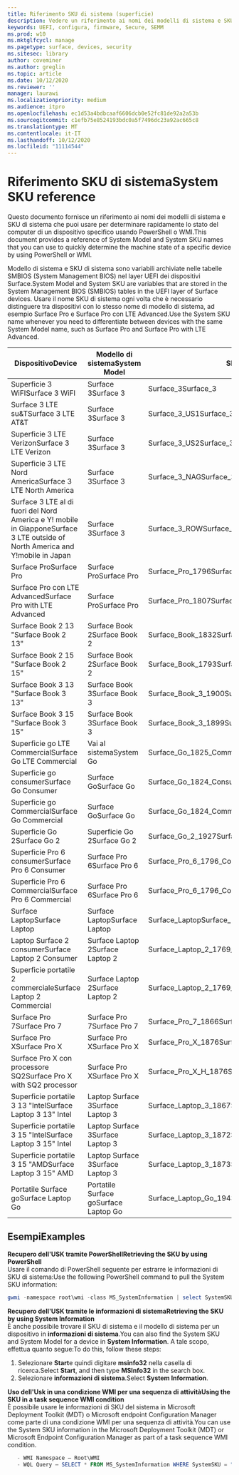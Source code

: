 ```yaml
---
title: Riferimento SKU di sistema (superficie)
description: Vedere un riferimento ai nomi dei modelli di sistema e SKU di sistema.
keywords: UEFI, configura, firmware, Secure, SEMM
ms.prod: w10
ms.mktglfcycl: manage
ms.pagetype: surface, devices, security
ms.sitesec: library
author: coveminer
ms.author: greglin
ms.topic: article
ms.date: 10/12/2020
ms.reviewer: ''
manager: laurawi
ms.localizationpriority: medium
ms.audience: itpro
ms.openlocfilehash: ec1d53a4bdbcaaf6606dcb0e52fc81de92a2a53b
ms.sourcegitcommit: c1efb75e8524193bdc0a5f7496dc23a92ac665c8
ms.translationtype: MT
ms.contentlocale: it-IT
ms.lasthandoff: 10/12/2020
ms.locfileid: "11114544"
---
```

# <span data-ttu-id="e8a97-104">Riferimento SKU di sistema</span><span class="sxs-lookup"><span data-stu-id="e8a97-104">System SKU reference</span></span>

<span data-ttu-id="e8a97-105">Questo documento fornisce un riferimento ai nomi dei modelli di sistema e SKU di sistema che puoi usare per determinare rapidamente lo stato del computer di un dispositivo specifico usando PowerShell o WMI.</span><span class="sxs-lookup"><span data-stu-id="e8a97-105">This document provides a reference of System Model and System SKU names that you can use to quickly determine the machine state of a specific device by using PowerShell or WMI.</span></span>

<span data-ttu-id="e8a97-106">Modello di sistema e SKU di sistema sono variabili archiviate nelle tabelle SMBIOS (System Management BIOS) nel layer UEFI dei dispositivi Surface.</span><span class="sxs-lookup"><span data-stu-id="e8a97-106">System Model and System SKU are variables that are stored in the System Management BIOS (SMBIOS) tables in the UEFI layer of Surface devices.</span></span> <span data-ttu-id="e8a97-107">Usare il nome SKU di sistema ogni volta che è necessario distinguere tra dispositivi con lo stesso nome di modello di sistema, ad esempio Surface Pro e Surface Pro con LTE Advanced.</span><span class="sxs-lookup"><span data-stu-id="e8a97-107">Use the System SKU name whenever you need to differentiate between devices with the same System Model name, such as Surface Pro and Surface Pro with LTE Advanced.</span></span>

| <span data-ttu-id="e8a97-108">Dispositivo</span><span class="sxs-lookup"><span data-stu-id="e8a97-108">Device</span></span>   | <span data-ttu-id="e8a97-109">Modello di sistema</span><span class="sxs-lookup"><span data-stu-id="e8a97-109">System Model</span></span> | <span data-ttu-id="e8a97-110">SKU di sistema</span><span class="sxs-lookup"><span data-stu-id="e8a97-110">System SKU</span></span>       |
| ---------- | ----------- | -------------- |
| <span data-ttu-id="e8a97-111">Superficie 3 WiFI</span><span class="sxs-lookup"><span data-stu-id="e8a97-111">Surface 3 WiFI</span></span>                                               | <span data-ttu-id="e8a97-112">Surface 3</span><span class="sxs-lookup"><span data-stu-id="e8a97-112">Surface 3</span></span>        | <span data-ttu-id="e8a97-113">Surface_3</span><span class="sxs-lookup"><span data-stu-id="e8a97-113">Surface_3</span></span>                        |
| <span data-ttu-id="e8a97-114">Surface 3 LTE su&T</span><span class="sxs-lookup"><span data-stu-id="e8a97-114">Surface 3 LTE AT&T</span></span>                                           | <span data-ttu-id="e8a97-115">Surface 3</span><span class="sxs-lookup"><span data-stu-id="e8a97-115">Surface 3</span></span>        | <span data-ttu-id="e8a97-116">Surface_3_US1</span><span class="sxs-lookup"><span data-stu-id="e8a97-116">Surface_3_US1</span></span>                    |
| <span data-ttu-id="e8a97-117">Superficie 3 LTE Verizon</span><span class="sxs-lookup"><span data-stu-id="e8a97-117">Surface 3 LTE Verizon</span></span>                                        | <span data-ttu-id="e8a97-118">Surface 3</span><span class="sxs-lookup"><span data-stu-id="e8a97-118">Surface 3</span></span>        | <span data-ttu-id="e8a97-119">Surface_3_US2</span><span class="sxs-lookup"><span data-stu-id="e8a97-119">Surface_3_US2</span></span>                    |
| <span data-ttu-id="e8a97-120">Superficie 3 LTE Nord America</span><span class="sxs-lookup"><span data-stu-id="e8a97-120">Surface 3 LTE North America</span></span>                                  | <span data-ttu-id="e8a97-121">Surface 3</span><span class="sxs-lookup"><span data-stu-id="e8a97-121">Surface 3</span></span>        | <span data-ttu-id="e8a97-122">Surface_3_NAG</span><span class="sxs-lookup"><span data-stu-id="e8a97-122">Surface_3_NAG</span></span>                    |
| <span data-ttu-id="e8a97-123">Surface 3 LTE al di fuori del Nord America e Y! mobile in Giappone</span><span class="sxs-lookup"><span data-stu-id="e8a97-123">Surface 3 LTE outside of North America and Y!mobile in Japan</span></span> | <span data-ttu-id="e8a97-124">Surface 3</span><span class="sxs-lookup"><span data-stu-id="e8a97-124">Surface 3</span></span>        | <span data-ttu-id="e8a97-125">Surface_3_ROW</span><span class="sxs-lookup"><span data-stu-id="e8a97-125">Surface_3_ROW</span></span>                    |
| <span data-ttu-id="e8a97-126">Surface Pro</span><span class="sxs-lookup"><span data-stu-id="e8a97-126">Surface Pro</span></span>                                                  | <span data-ttu-id="e8a97-127">Surface Pro</span><span class="sxs-lookup"><span data-stu-id="e8a97-127">Surface Pro</span></span>      | <span data-ttu-id="e8a97-128">Surface_Pro_1796</span><span class="sxs-lookup"><span data-stu-id="e8a97-128">Surface_Pro_1796</span></span>                 |
| <span data-ttu-id="e8a97-129">Surface Pro con LTE Advanced</span><span class="sxs-lookup"><span data-stu-id="e8a97-129">Surface Pro with LTE Advanced</span></span>                                | <span data-ttu-id="e8a97-130">Surface Pro</span><span class="sxs-lookup"><span data-stu-id="e8a97-130">Surface Pro</span></span>      | <span data-ttu-id="e8a97-131">Surface_Pro_1807</span><span class="sxs-lookup"><span data-stu-id="e8a97-131">Surface_Pro_1807</span></span>                 |
| <span data-ttu-id="e8a97-132">Surface Book 2 13 "</span><span class="sxs-lookup"><span data-stu-id="e8a97-132">Surface Book 2 13"</span></span>                                        | <span data-ttu-id="e8a97-133">Surface Book 2</span><span class="sxs-lookup"><span data-stu-id="e8a97-133">Surface Book 2</span></span>   | <span data-ttu-id="e8a97-134">Surface_Book_1832</span><span class="sxs-lookup"><span data-stu-id="e8a97-134">Surface_Book_1832</span></span>                |
| <span data-ttu-id="e8a97-135">Surface Book 2 15 "</span><span class="sxs-lookup"><span data-stu-id="e8a97-135">Surface Book 2 15"</span></span>                                        | <span data-ttu-id="e8a97-136">Surface Book 2</span><span class="sxs-lookup"><span data-stu-id="e8a97-136">Surface Book 2</span></span>   | <span data-ttu-id="e8a97-137">Surface_Book_1793</span><span class="sxs-lookup"><span data-stu-id="e8a97-137">Surface_Book_1793</span></span>                |
| <span data-ttu-id="e8a97-138">Surface Book 3 13 "</span><span class="sxs-lookup"><span data-stu-id="e8a97-138">Surface Book 3 13"</span></span>                                        | <span data-ttu-id="e8a97-139">Surface Book 3</span><span class="sxs-lookup"><span data-stu-id="e8a97-139">Surface Book 3</span></span>   | <span data-ttu-id="e8a97-140">Surface_Book_3_1900</span><span class="sxs-lookup"><span data-stu-id="e8a97-140">Surface_Book_3_1900</span></span>                |
| <span data-ttu-id="e8a97-141">Surface Book 3 15 "</span><span class="sxs-lookup"><span data-stu-id="e8a97-141">Surface Book 3 15"</span></span>                                        | <span data-ttu-id="e8a97-142">Surface Book 3</span><span class="sxs-lookup"><span data-stu-id="e8a97-142">Surface Book 3</span></span>   | <span data-ttu-id="e8a97-143">Surface_Book_3_1899</span><span class="sxs-lookup"><span data-stu-id="e8a97-143">Surface_Book_3_1899</span></span>
| <span data-ttu-id="e8a97-144">Superficie go LTE Commercial</span><span class="sxs-lookup"><span data-stu-id="e8a97-144">Surface Go LTE Commercial</span></span> | <span data-ttu-id="e8a97-145">Vai al sistema</span><span class="sxs-lookup"><span data-stu-id="e8a97-145">System Go</span></span> | <span data-ttu-id="e8a97-146">Surface_Go_1825_Commercial</span><span class="sxs-lookup"><span data-stu-id="e8a97-146">Surface_Go_1825_Commercial</span></span> |
| <span data-ttu-id="e8a97-147">Superficie go consumer</span><span class="sxs-lookup"><span data-stu-id="e8a97-147">Surface Go Consumer</span></span>                                          | <span data-ttu-id="e8a97-148">Surface Go</span><span class="sxs-lookup"><span data-stu-id="e8a97-148">Surface Go</span></span>       | <span data-ttu-id="e8a97-149">Surface_Go_1824_Consumer</span><span class="sxs-lookup"><span data-stu-id="e8a97-149">Surface_Go_1824_Consumer</span></span>         |
| <span data-ttu-id="e8a97-150">Superficie go Commercial</span><span class="sxs-lookup"><span data-stu-id="e8a97-150">Surface Go Commercial</span></span>                                        | <span data-ttu-id="e8a97-151">Surface Go</span><span class="sxs-lookup"><span data-stu-id="e8a97-151">Surface Go</span></span>       | <span data-ttu-id="e8a97-152">Surface_Go_1824_Commercial</span><span class="sxs-lookup"><span data-stu-id="e8a97-152">Surface_Go_1824_Commercial</span></span>       |
| <span data-ttu-id="e8a97-153">Superficie Go 2</span><span class="sxs-lookup"><span data-stu-id="e8a97-153">Surface Go 2</span></span>                                                 | <span data-ttu-id="e8a97-154">Superficie Go 2</span><span class="sxs-lookup"><span data-stu-id="e8a97-154">Surface Go 2</span></span>     | <span data-ttu-id="e8a97-155">Surface_Go_2_1927</span><span class="sxs-lookup"><span data-stu-id="e8a97-155">Surface_Go_2_1927</span></span>                |
| <span data-ttu-id="e8a97-156">Superficie Pro 6 consumer</span><span class="sxs-lookup"><span data-stu-id="e8a97-156">Surface Pro 6 Consumer</span></span>                                       | <span data-ttu-id="e8a97-157">Surface Pro 6</span><span class="sxs-lookup"><span data-stu-id="e8a97-157">Surface Pro 6</span></span>    | <span data-ttu-id="e8a97-158">Surface_Pro_6_1796_Consumer</span><span class="sxs-lookup"><span data-stu-id="e8a97-158">Surface_Pro_6_1796_Consumer</span></span>      |
| <span data-ttu-id="e8a97-159">Superficie Pro 6 Commercial</span><span class="sxs-lookup"><span data-stu-id="e8a97-159">Surface Pro 6 Commercial</span></span>                                     | <span data-ttu-id="e8a97-160">Surface Pro 6</span><span class="sxs-lookup"><span data-stu-id="e8a97-160">Surface Pro 6</span></span>    | <span data-ttu-id="e8a97-161">Surface_Pro_6_1796_Commercial</span><span class="sxs-lookup"><span data-stu-id="e8a97-161">Surface_Pro_6_1796_Commercial</span></span>    |
| <span data-ttu-id="e8a97-162">Surface Laptop</span><span class="sxs-lookup"><span data-stu-id="e8a97-162">Surface Laptop</span></span>                                               | <span data-ttu-id="e8a97-163">Surface Laptop</span><span class="sxs-lookup"><span data-stu-id="e8a97-163">Surface Laptop</span></span>   | <span data-ttu-id="e8a97-164">Surface_Laptop</span><span class="sxs-lookup"><span data-stu-id="e8a97-164">Surface_Laptop</span></span>                   |
| <span data-ttu-id="e8a97-165">Laptop Surface 2 consumer</span><span class="sxs-lookup"><span data-stu-id="e8a97-165">Surface Laptop 2 Consumer</span></span>                                    | <span data-ttu-id="e8a97-166">Surface Laptop 2</span><span class="sxs-lookup"><span data-stu-id="e8a97-166">Surface Laptop 2</span></span> | <span data-ttu-id="e8a97-167">Surface_Laptop_2_1769_Consumer</span><span class="sxs-lookup"><span data-stu-id="e8a97-167">Surface_Laptop_2_1769_Consumer</span></span>   |
| <span data-ttu-id="e8a97-168">Superficie portatile 2 commerciale</span><span class="sxs-lookup"><span data-stu-id="e8a97-168">Surface Laptop 2 Commercial</span></span>                                  | <span data-ttu-id="e8a97-169">Surface Laptop 2</span><span class="sxs-lookup"><span data-stu-id="e8a97-169">Surface Laptop 2</span></span> | <span data-ttu-id="e8a97-170">Surface_Laptop_2_1769_Commercial</span><span class="sxs-lookup"><span data-stu-id="e8a97-170">Surface_Laptop_2_1769_Commercial</span></span> |
| <span data-ttu-id="e8a97-171">Surface Pro 7</span><span class="sxs-lookup"><span data-stu-id="e8a97-171">Surface Pro 7</span></span>                 | <span data-ttu-id="e8a97-172">Surface Pro 7</span><span class="sxs-lookup"><span data-stu-id="e8a97-172">Surface Pro 7</span></span>    | <span data-ttu-id="e8a97-173">Surface_Pro_7_1866</span><span class="sxs-lookup"><span data-stu-id="e8a97-173">Surface_Pro_7_1866</span></span>         |
| <span data-ttu-id="e8a97-174">Surface Pro X</span><span class="sxs-lookup"><span data-stu-id="e8a97-174">Surface Pro X</span></span>                 | <span data-ttu-id="e8a97-175">Surface Pro X</span><span class="sxs-lookup"><span data-stu-id="e8a97-175">Surface Pro X</span></span>    | <span data-ttu-id="e8a97-176">Surface_Pro_X_1876</span><span class="sxs-lookup"><span data-stu-id="e8a97-176">Surface_Pro_X_1876</span></span>         |
| <span data-ttu-id="e8a97-177">Surface Pro X con processore SQ2</span><span class="sxs-lookup"><span data-stu-id="e8a97-177">Surface Pro X with SQ2 processor</span></span>                | <span data-ttu-id="e8a97-178">Surface Pro X</span><span class="sxs-lookup"><span data-stu-id="e8a97-178">Surface Pro X</span></span>    | <span data-ttu-id="e8a97-179">Surface_Pro_X_H_1876</span><span class="sxs-lookup"><span data-stu-id="e8a97-179">Surface_Pro_X_H_1876</span></span>        |
| <span data-ttu-id="e8a97-180">Superficie portatile 3 13 "Intel</span><span class="sxs-lookup"><span data-stu-id="e8a97-180">Surface Laptop 3 13" Intel</span></span> | <span data-ttu-id="e8a97-181">Laptop Surface 3</span><span class="sxs-lookup"><span data-stu-id="e8a97-181">Surface Laptop 3</span></span> | <span data-ttu-id="e8a97-182">Surface_Laptop_3_1867:1868</span><span class="sxs-lookup"><span data-stu-id="e8a97-182">Surface_Laptop_3_1867:1868</span></span> |
| <span data-ttu-id="e8a97-183">Superficie portatile 3 15 "Intel</span><span class="sxs-lookup"><span data-stu-id="e8a97-183">Surface Laptop 3 15" Intel</span></span> | <span data-ttu-id="e8a97-184">Laptop Surface 3</span><span class="sxs-lookup"><span data-stu-id="e8a97-184">Surface Laptop 3</span></span> | <span data-ttu-id="e8a97-185">Surface_Laptop_3_1872</span><span class="sxs-lookup"><span data-stu-id="e8a97-185">Surface_Laptop_3_1872</span></span>      |
| <span data-ttu-id="e8a97-186">Superficie portatile 3 15 "AMD</span><span class="sxs-lookup"><span data-stu-id="e8a97-186">Surface Laptop 3 15" AMD</span></span>   | <span data-ttu-id="e8a97-187">Laptop Surface 3</span><span class="sxs-lookup"><span data-stu-id="e8a97-187">Surface Laptop 3</span></span> | <span data-ttu-id="e8a97-188">Surface_Laptop_3_1873</span><span class="sxs-lookup"><span data-stu-id="e8a97-188">Surface_Laptop_3_1873</span></span>      | 
| <span data-ttu-id="e8a97-189">Portatile Surface go</span><span class="sxs-lookup"><span data-stu-id="e8a97-189">Surface Laptop Go</span></span>  | <span data-ttu-id="e8a97-190">Portatile Surface go</span><span class="sxs-lookup"><span data-stu-id="e8a97-190">Surface Laptop Go</span></span> | <span data-ttu-id="e8a97-191">Surface_Laptop_Go_1943</span><span class="sxs-lookup"><span data-stu-id="e8a97-191">Surface_Laptop_Go_1943</span></span>      | 

## <span data-ttu-id="e8a97-192">Esempi</span><span class="sxs-lookup"><span data-stu-id="e8a97-192">Examples</span></span> 

**<span data-ttu-id="e8a97-193">Recupero dell'USK tramite PowerShell</span><span class="sxs-lookup"><span data-stu-id="e8a97-193">Retrieving the SKU by using PowerShell</span></span>**  
<span data-ttu-id="e8a97-194">Usare il comando di PowerShell seguente per estrarre le informazioni di SKU di sistema:</span><span class="sxs-lookup"><span data-stu-id="e8a97-194">Use the following PowerShell command to pull the System SKU information:</span></span>

 ``` powershell  
gwmi -namespace root\wmi -class MS_SystemInformation | select SystemSKU 
```

**<span data-ttu-id="e8a97-195">Recupero dell'USK tramite le informazioni di sistema</span><span class="sxs-lookup"><span data-stu-id="e8a97-195">Retrieving the SKU by using System Information</span></span>**  
<span data-ttu-id="e8a97-196">È anche possibile trovare il SKU di sistema e il modello di sistema per un dispositivo in **informazioni di sistema**.</span><span class="sxs-lookup"><span data-stu-id="e8a97-196">You can also find the System SKU and System Model for a device in **System Information**.</span></span> <span data-ttu-id="e8a97-197">A tale scopo, effettua quanto segue:</span><span class="sxs-lookup"><span data-stu-id="e8a97-197">To do this, follow these steps:</span></span>

1. <span data-ttu-id="e8a97-198">Selezionare **Start**e quindi digitare **msinfo32** nella casella di ricerca.</span><span class="sxs-lookup"><span data-stu-id="e8a97-198">Select **Start**, and then type **MSInfo32** in the search box.</span></span>  
1. <span data-ttu-id="e8a97-199">Selezionare **informazioni di sistema**.</span><span class="sxs-lookup"><span data-stu-id="e8a97-199">Select **System Information**.</span></span>

**<span data-ttu-id="e8a97-200">Uso dell'Usk in una condizione WMI per una sequenza di attività</span><span class="sxs-lookup"><span data-stu-id="e8a97-200">Using the SKU in a task sequence WMI condition</span></span>**  
<span data-ttu-id="e8a97-201">È possibile usare le informazioni di SKU del sistema in Microsoft Deployment Toolkit (MDT) o Microsoft endpoint Configuration Manager come parte di una condizione WMI per una sequenza di attività.</span><span class="sxs-lookup"><span data-stu-id="e8a97-201">You can use the System SKU information in the Microsoft Deployment Toolkit (MDT) or Microsoft Endpoint Configuration Manager as part of a task sequence WMI condition.</span></span>

 ``` powershell  
    - WMI Namespace – Root\WMI
    - WQL Query – SELECT * FROM MS_SystemInformation WHERE SystemSKU = "Surface_Pro_1796"
 ``` 
